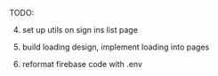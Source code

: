 TODO:


4. set up utils on sign ins list page
5. build loading design, implement loading into pages

6. reformat firebase code with .env
